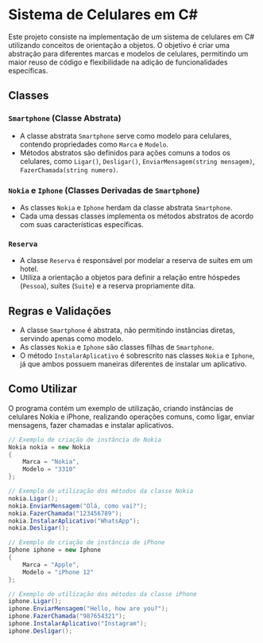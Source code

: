 # Sistema de Celulares em C#

Este projeto consiste na implementação de um sistema de celulares em C# utilizando conceitos de orientação a objetos. O objetivo é criar uma abstração para diferentes marcas e modelos de celulares, permitindo um maior reuso de código e flexibilidade na adição de funcionalidades específicas.

## Classes

### `Smartphone` (Classe Abstrata)

- A classe abstrata `Smartphone` serve como modelo para celulares, contendo propriedades como `Marca` e `Modelo`.
- Métodos abstratos são definidos para ações comuns a todos os celulares, como `Ligar()`, `Desligar()`, `EnviarMensagem(string mensagem)`, `FazerChamada(string numero)`.

### `Nokia` e `Iphone` (Classes Derivadas de `Smartphone`)

- As classes `Nokia` e `Iphone` herdam da classe abstrata `Smartphone`.
- Cada uma dessas classes implementa os métodos abstratos de acordo com suas características específicas.

### `Reserva`

- A classe `Reserva` é responsável por modelar a reserva de suítes em um hotel.
- Utiliza a orientação a objetos para definir a relação entre hóspedes (`Pessoa`), suítes (`Suite`) e a reserva propriamente dita.

## Regras e Validações

- A classe `Smartphone` é abstrata, não permitindo instâncias diretas, servindo apenas como modelo.
- As classes `Nokia` e `Iphone` são classes filhas de `Smartphone`.
- O método `InstalarAplicativo` é sobrescrito nas classes `Nokia` e `Iphone`, já que ambos possuem maneiras diferentes de instalar um aplicativo.

## Como Utilizar

O programa contém um exemplo de utilização, criando instâncias de celulares Nokia e iPhone, realizando operações comuns, como ligar, enviar mensagens, fazer chamadas e instalar aplicativos.

```csharp
// Exemplo de criação de instância de Nokia
Nokia nokia = new Nokia
{
    Marca = "Nokia",
    Modelo = "3310"
};

// Exemplo de utilização dos métodos da classe Nokia
nokia.Ligar();
nokia.EnviarMensagem("Olá, como vai?");
nokia.FazerChamada("123456789");
nokia.InstalarAplicativo("WhatsApp");
nokia.Desligar();

// Exemplo de criação de instância de iPhone
Iphone iphone = new Iphone
{
    Marca = "Apple",
    Modelo = "iPhone 12"
};

// Exemplo de utilização dos métodos da classe iPhone
iphone.Ligar();
iphone.EnviarMensagem("Hello, how are you?");
iphone.FazerChamada("987654321");
iphone.InstalarAplicativo("Instagram");
iphone.Desligar();
